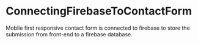 # ConnectingFirebaseToContactForm
Mobile first responsive contact form is connected to firebase to store the submission from front-end to a firebase database.
